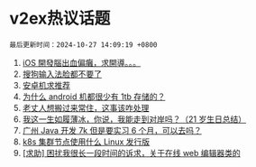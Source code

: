 # v2ex热议话题

`最后更新时间：2024-10-27 14:09:19 +0800`

1. [iOS 開發腦出血偏癱，求開導。。。](https://www.v2ex.com/t/1083851)
1. [搜狗输入法脸都不要了](https://www.v2ex.com/t/1083917)
1. [安卓机求推荐](https://www.v2ex.com/t/1083847)
1. [为什么 android 机都很少有 1tb 存储的？](https://www.v2ex.com/t/1083948)
1. [老丈人想搬过来常住，这事该咋处理](https://www.v2ex.com/t/1083958)
1. [我这一生如履薄冰，你说，我能走到对岸吗？（21 岁生日总结）](https://www.v2ex.com/t/1083931)
1. [广州 Java 开发 7k 但是要实习 6 个月，可以去吗？](https://www.v2ex.com/t/1083867)
1. [k8s 集群节点使用什么 Linux 发行版](https://www.v2ex.com/t/1083860)
1. [[求助] 困扰我很长一段时间的诉求，关于在线 web 编辑器类的](https://www.v2ex.com/t/1083879)

